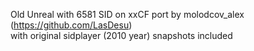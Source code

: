 Old Unreal with 6581 SID on xxCF port by molodcov_alex (https://github.com/LasDesu)
<br/> with original sidplayer (2010 year) snapshots included
